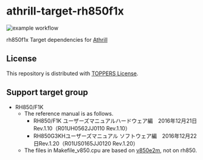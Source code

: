 # athrill-target-rh850f1x
![example workflow](https://github.com/toppers/athrill-target-rh850f1x/actions/workflows/build.yml/badge.svg)

rh850f1x Target dependencies for [Athrill](https://github.com/toppers/athrill)

## License

This repository is distributed with [TOPPERS License](https://toppers.jp/en/license.html).

## Support target group

- RH850/F1K
    - The reference manual is as follows.
       - RH850/F1K ユーザーズマニュアルハードウェア編　2016年12月21日Rev.1.10（R01UH0562JJ0110 Rev.1.10）
       - RH850G3KHユーザーズマニュアル ソフトウェア編　2016年12月22日Rev.1.20（R01US0165JJ0120 Rev.1.20）
    - The files in Makefile_v850.cpu are based on [v850e2m](https://github.com/toppers/athrill-target-v850e2m), not on rh850. 
    